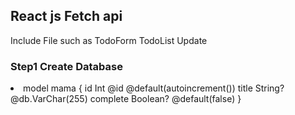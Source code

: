<h2> React js Fetch api  </h2>
<p>Include File such as  TodoForm TodoList Update</p>

<h3>Step1 Create Database</h3>
<li>model mama {
  id       Int      @id @default(autoincrement())
  title    String?  @db.VarChar(255)
  complete Boolean? @default(false)
}</li>
